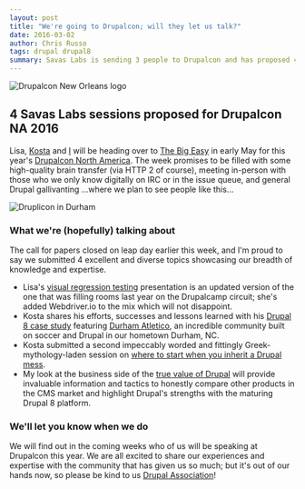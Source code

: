 ```yaml
---
layout: post
title: "We're going to Drupalcon; will they let us talk?"
date: 2016-03-02
author: Chris Russo
tags: drupal drupal8
summary: Savas Labs is sending 3 people to Drupalcon and has proposed 4 sessions.
---
```


<img src="/assets/img/blog/drupalcon-nola.jpg" alt="Drupalcon New Orleans logo">

## 4 Savas Labs sessions proposed for Drupalcon NA 2016

Lisa, [Kosta](/team/kosta-harlan/) and [I](/team/chris-russo) will be heading over to [The Big Easy](https://en.wikipedia.org/wiki/New_Orleans) in early May for this
year's [Drupalcon North America](https://events.drupal.org/neworleans2016). The week promises to be filled with some
high-quality brain transfer (via HTTP 2 of course), meeting in-person with those who we only know digitally on IRC or
in the issue queue, and general Drupal gallivanting ...where we plan to see
people like this...

<img src="/assets/img/blog/druplicon-in-durham.jpg" alt="Druplicon in Durham">

### What we're (hopefully) talking about

The call for papers closed on leap day earlier this week, and I'm proud to say we submitted
4 excellent and diverse topics showcasing our breadth of knowledge and expertise.

 + Lisa's [visual regression testing](https://events.drupal.org/neworleans2016/sessions/visual-regression-testing-webdriverio)
 presentation is an updated version of the one that was filling rooms last
 year on the Drupalcamp circuit; she's added Webdriver.io to the mix which will
 not disappoint.
 + Kosta shares his efforts, successes and lessons learned with his [Drupal 8 case study](https://events.drupal.org/neworleans2016/sessions/building-community-drupal-durham-atl%C3%A9tico-case-study)
 featuring [Durham Atletico](https://www.durhamatletico.com/), an incredible community built on soccer and
 Drupal in our hometown Durham, NC.
 + Kosta submitted a second impeccably worded and fittingly Greek-mythology-laden session on [where to start when you inherit a Drupal mess](https://events.drupal.org/neworleans2016/sessions/escaping-chains-prometheus-or-what-do-when-you-inherit-frankensite).
 + My look at the business side of the
 [true value of Drupal](https://events.drupal.org/neworleans2016/sessions/total-value-ownership-drupal-8-and-beyond)
will provide invaluable information and tactics to honestly compare other products
in the CMS market and highlight Drupal's strengths with the maturing Drupal 8 platform.

### We'll let you know when we do

We will find out in the coming weeks who of us will be speaking at Drupalcon
this year. We are all excited to share our experiences and expertise with the
community that has given us so much; but it's out of our hands now, so please
be kind to us [Drupal Association](https://assoc.drupal.org/home)!
